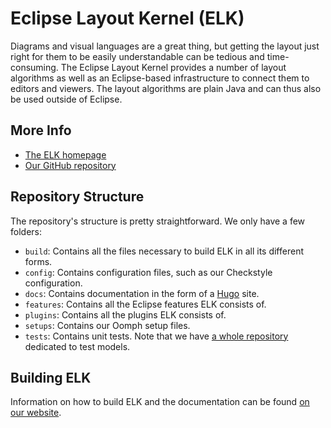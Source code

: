 # Eclipse Layout Kernel (ELK)

Diagrams and visual languages are a great thing,
but getting the layout just right for them to be easily understandable
can be tedious and time-consuming.
The Eclipse Layout Kernel provides a number of layout algorithms
as well as an Eclipse-based infrastructure to connect them
to editors and viewers.
The layout algorithms are plain Java
and can thus also be used outside of Eclipse.

## More Info

* [The ELK homepage](http://www.eclipse.org/elk)
* [Our GitHub repository](https://github.com/eclipse/elk/)


## Repository Structure

The repository's structure is pretty straightforward. We only have a few folders:

* `build`:
  Contains all the files necessary to build ELK in all its different forms.
* `config`:
  Contains configuration files, such as our Checkstyle configuration.
* `docs`:
  Contains documentation in the form of a [Hugo](https://gohugo.io/) site.
* `features`:
  Contains all the Eclipse features ELK consists of.
* `plugins`:
  Contains all the plugins ELK consists of.
* `setups`:
  Contains our Oomph setup files.
* `tests`:
  Contains unit tests. Note that we have [a whole repository](https://github.com/eclipse/elk-models/) dedicated to test models.


## Building ELK

Information on how to build ELK and the documentation can be found [on our website](https://www.eclipse.org/elk/documentation/contributors/buildingelk.html).
